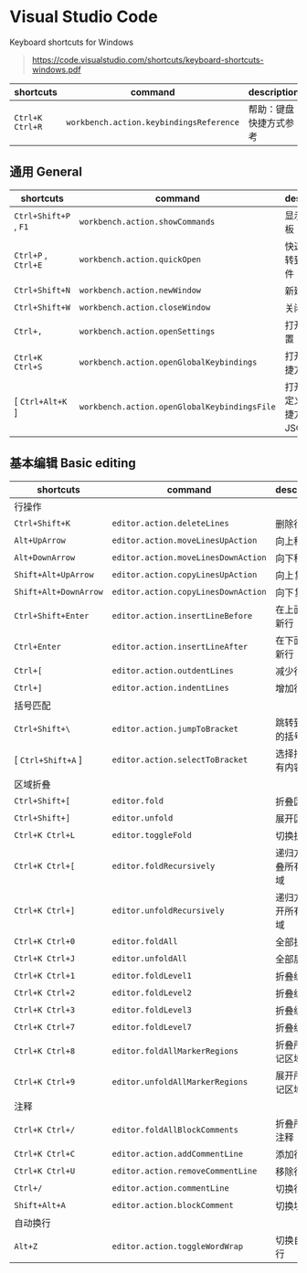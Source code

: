 # Visual Studio Code

Keyboard shortcuts for Windows

> <https://code.visualstudio.com/shortcuts/keyboard-shortcuts-windows.pdf>

| shortcuts       | command                                 | description            |
| --------------- | --------------------------------------- | ---------------------- |
| `Ctrl+K Ctrl+R` | `workbench.action.keybindingsReference` | 帮助：键盘快捷方式参考 |

## 通用 General

| shortcuts             | command                                      | description                          |
| --------------------- | -------------------------------------------- | ------------------------------------ |
| `Ctrl+Shift+P` , `F1` | `workbench.action.showCommands`              | 显示命令面板                         |
| `Ctrl+P` , `Ctrl+E`   | `workbench.action.quickOpen`                 | 快速打开，转到指定文件               |
| `Ctrl+Shift+N`        | `workbench.action.newWindow`                 | 新建窗口                             |
| `Ctrl+Shift+W`        | `workbench.action.closeWindow`               | 关闭窗口                             |
| `Ctrl+,`              | `workbench.action.openSettings`              | 打开用户设置                         |
| `Ctrl+K Ctrl+S`       | `workbench.action.openGlobalKeybindings`     | 打开键盘快捷方式                     |
| [ `Ctrl+Alt+K` ]      | `workbench.action.openGlobalKeybindingsFile` | 打开用户自定义键盘快捷方式 JSON 文件 |

## 基本编辑 Basic editing

| shortcuts             | command                             | description            |
| --------------------- | ----------------------------------- | ---------------------- |
| 行操作                |
| `Ctrl+Shift+K`        | `editor.action.deleteLines`         | 删除行                 |
| `Alt+UpArrow`         | `editor.action.moveLinesUpAction`   | 向上移动行             |
| `Alt+DownArrow`       | `editor.action.moveLinesDownAction` | 向下移动行             |
| `Shift+Alt+UpArrow`   | `editor.action.copyLinesUpAction`   | 向上复制行             |
| `Shift+Alt+DownArrow` | `editor.action.copyLinesDownAction` | 向下复制行             |
| `Ctrl+Shift+Enter`    | `editor.action.insertLineBefore`    | 在上面插入新行         |
| `Ctrl+Enter`          | `editor.action.insertLineAfter`     | 在下面插入新行         |
| `Ctrl+[`              | `editor.action.outdentLines`        | 减少行缩进             |
| `Ctrl+]`              | `editor.action.indentLines`         | 增加行缩进             |
| 括号匹配              |
| `Ctrl+Shift+\`        | `editor.action.jumpToBracket`       | 跳转到匹配的括号       |
| [ `Ctrl+Shift+A` ]    | `editor.action.selectToBracket`     | 选择括号所有内容       |
| 区域折叠              |
| `Ctrl+Shift+[`        | `editor.fold`                       | 折叠区域               |
| `Ctrl+Shift+]`        | `editor.unfold`                     | 展开区域               |
| `Ctrl+K Ctrl+L`       | `editor.toggleFold`                 | 切换折叠               |
| `Ctrl+K Ctrl+[`       | `editor.foldRecursively`            | 递归方式折叠所有子区域 |
| `Ctrl+K Ctrl+]`       | `editor.unfoldRecursively`          | 递归方式展开所有子区域 |
| `Ctrl+K Ctrl+0`       | `editor.foldAll`                    | 全部折叠               |
| `Ctrl+K Ctrl+J`       | `editor.unfoldAll`                  | 全部展开               |
| `Ctrl+K Ctrl+1`       | `editor.foldLevel1`                 | 折叠级别 1             |
| `Ctrl+K Ctrl+2`       | `editor.foldLevel2`                 | 折叠级别 2             |
| `Ctrl+K Ctrl+3`       | `editor.foldLevel3`                 | 折叠级别 3             |
| `Ctrl+K Ctrl+7`       | `editor.foldLevel7`                 | 折叠级别 7             |
| `Ctrl+K Ctrl+8`       | `editor.foldAllMarkerRegions`       | 折叠所有标记区域       |
| `Ctrl+K Ctrl+9`       | `editor.unfoldAllMarkerRegions`     | 展开所有标记区域       |
| 注释                  |
| `Ctrl+K Ctrl+/`       | `editor.foldAllBlockComments`       | 折叠所有块注释         |
| `Ctrl+K Ctrl+C`       | `editor.action.addCommentLine`      | 添加行注释             |
| `Ctrl+K Ctrl+U`       | `editor.action.removeCommentLine`   | 移除行注释             |
| `Ctrl+/`              | `editor.action.commentLine`         | 切换行注释             |
| `Shift+Alt+A`         | `editor.action.blockComment`        | 切换块注释             |
| 自动换行              |
| `Alt+Z`               | `editor.action.toggleWordWrap`      | 切换自动换行           |
